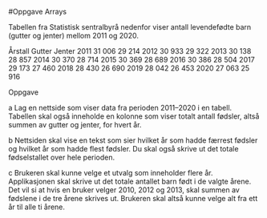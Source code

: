 #Oppgave Arrays

Tabellen fra Statistisk sentralbyrå nedenfor viser antall levendefødte barn (gutter og jenter) mellom 2011 og 2020.
 
Årstall  Gutter  Jenter
2011     31 006  29 214
2012     30 933  29 322
2013     30 138  28 857
2014     30 370  28 714
2015     30 369
28 689
2016
30 386
28 504
2017
29 173
27 460
2018
28 430
26 690
2019
28 042
26 453
2020
27 063
25 916

 
 
Oppgave

a        Lag en nettside som viser data fra perioden 2011–2020 i en tabell. Tabellen skal også inneholde en kolonne som viser totalt antall fødsler, altså summen av gutter og jenter, for hvert år.

b        Nettsiden skal vise en tekst som sier hvilket år som hadde færrest fødsler og hvilket år som hadde flest fødsler. Du skal også skrive ut det totale fødselstallet over hele perioden.

c         Brukeren skal kunne velge et utvalg som inneholder flere år. Applikasjonen skal skrive ut det totale antallet barn født i de valgte årene. Det vil si at hvis en bruker velger 2010, 2012 og 2013, skal summen av fødslene i de tre årene skrives ut. Brukeren skal altså kunne velge alt fra ett år til alle ti årene.
